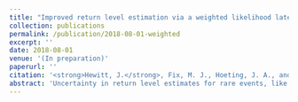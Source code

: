 ```yaml
---
title: "Improved return level estimation via a weighted likelihood latent spatial extremes model"
collection: publications
permalink: /publication/2018-08-01-weighted
excerpt: ''
date: 2018-08-01
venue: '(In preparation)'
paperurl: ''
citation: '<strong>Hewitt, J.</strong>, Fix, M. J., Hoeting, J. A., and Cooley, D. S. (2018). Improved return level estimation via a weighted likelihood latent spatial extremes model. <i>(In preparation)</i>.'
abstract: 'Uncertainty in return level estimates for rare events, like the intensity of large rainfall events, makes it difficult to develop strategies to mitigate related hazards, like flooding. Latent spatial extremes models reduce uncertainty by exploiting spatial dependence in statistical characteristics of extreme events to borrow strength across locations. However, these estimates can have poor properties due to model misspecification: latent spatial extremes models do not account for tail dependence, which is spatial dependence in the extreme events themselves. We improve estimates from latent spatial extremes models by proposing a weighted likelihood that uses the ex- tremal coefficient to incorporate information about tail dependence during estimation. While max-stable process models directly incorporate tail dependence, latent spatial extremes models are still popular because max-stable process models are intractable for many real datasets. We adopt a hierarchical Bayesian framework to conduct inference, use simulation to evaluate the weighted model, and apply our model to improve return level estimates for Colorado rainfall events with 1% annual exceedance probability.'
---
```

